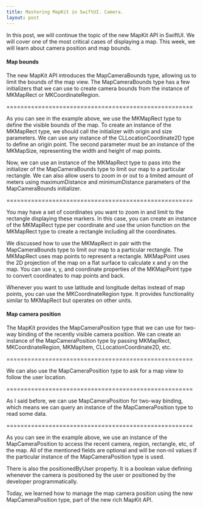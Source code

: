 ```yaml
---
title: Mastering MapKit in SwiftUI. Camera.
layout: post
---
```


In this post, we will continue the topic of the new MapKit API in SwiftUI. We will cover one of the most critical cases of displaying a map. This week, we will learn about camera position and map bounds.

#### Map bounds
The new MapKit API introduces the MapCameraBounds type, allowing us to limit the bounds of the map view. The MapCameraBounds type has a few initializers that we can use to create camera bounds from the instance of MKMapRect or MKCoordinateRegion.

=====================================================

As you can see in the example above, we use the MKMapRect type to define the visible bounds of the map. To create an instance of the MKMapRect type, we should call the initializer with origin and size parameters. We can use any instance of the CLLocationCoordinate2D type to define an origin point. The second parameter must be an instance of the MKMapSize, representing the width and height of map points.

Now, we can use an instance of the MKMapRect type to pass into the initializer of the MapCameraBounds type to limit our map to a particular rectangle. We can also allow users to zoom in or out to a limited amount of meters using maximumDistance and minimumDistance parameters of the MapCameraBounds initializer.

=====================================================

You may have a set of coordinates you want to zoom in and limit to the rectangle displaying these markers. In this case, you can create an instance of the MKMapRect type per coordinate and use the union function on the MKMapRect type to create a rectangle including all the coordinates.

We discussed how to use the MKMapRect in pair with the MapCameraBounds type to limit our map to a particular rectangle. The MKMapRect uses map points to represent a rectangle. MKMapPoint uses the 2D projection of the map on a flat surface to calculate x and y on the map. You can use x, y, and coordinate properties of the MKMapPoint type to convert coordinates to map points and back.

Whenever you want to use latitude and longitude deltas instead of map points, you can use the MKCoordinateRegion type. It provides functionality similar to MKMapRect but operates on other units.

#### Map camera position
The MapKit provides the MapCameraPosition type that we can use for two-way binding of the recently visible camera position. We can create an instance of the MapCameraPosition type by passing MKMapRect, MKCoordinateRegion, MKMapItem, CLLocationCoordinate2D, etc.

=====================================================

We can also use the MapCameraPosition type to ask for a map view to follow the user location.

=====================================================

As I said before, we can use MapCameraPosition for two-way binding, which means we can query an instance of the MapCameraPosition type to read some data.

=====================================================

As you can see in the example above, we use an instance of the MapCameraPosition to access the recent camera, region, rectangle, etc, of the map. All of the mentioned fields are optional and will be non-nil values if the particular instance of the MapCameraPosition type is used.

There is also the positionedByUser property. It is a boolean value defining whenever the camera is positioned by the user or positioned by the developer programmatically.

Today, we learned how to manage the map camera position using the new MapCameraPosition type, part of the new rich MapKit API.
